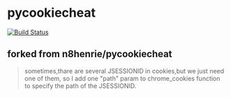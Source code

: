 # pycookiecheat

[![Build
Status](https://travis-ci.org/n8henrie/pycookiecheat.svg?branch=master)](https://travis-ci.org/n8henrie/pycookiecheat)

## forked from n8henrie/pycookiecheat
> sometimes,thare are several JSESSIONID in cookies,but we just need one of them,  so I add one "path" param to chrome_cookies function to specify the path of the JSESSIONID.
